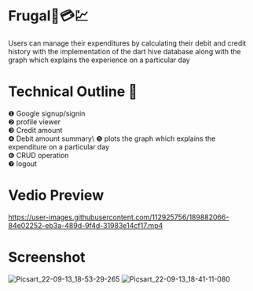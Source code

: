 # Frugal💸💳💹
Users can manage their expenditures by calculating their debit and credit history with the implementation of the dart hive database along with the graph which explains the experience on a particular day
# Technical Outline 📕
❶ Google signup/signin\
❷ profile viewer\
❸ Credit amount\
❹ Debit amount summary\ 
❺ plots the graph which explains the expenditure on a particular day\
❻ CRUD operation\
❼ logout 
# Vedio Preview
https://user-images.githubusercontent.com/112925756/189882066-84e02252-eb3a-489d-9f4d-31983e14cf17.mp4
# Screenshot
![Picsart_22-09-13_18-53-29-265](https://user-images.githubusercontent.com/112925756/189913179-80d18468-3d23-4a4e-b7c7-68b3b69a274a.jpg)
![Picsart_22-09-13_18-41-11-080](https://user-images.githubusercontent.com/112925756/189913441-28083c30-2b8b-4284-8e2f-9a5aa3f2ff56.jpg)
